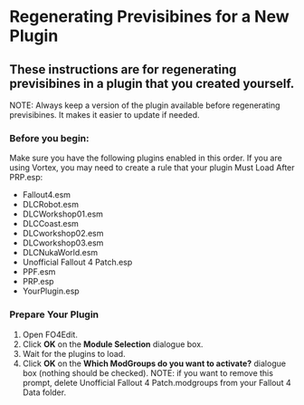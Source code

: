 # Regenerating Previsibines for a New Plugin

## These instructions are for regenerating previsibines in a plugin that you created yourself. 

NOTE: Always keep a version of the plugin available before regenerating previsibines. It makes it easier to update if needed.

### Before you begin:

Make sure you have the following plugins enabled in this order. If you are using Vortex, you may need to create a rule that your plugin Must Load After PRP.esp:<br>
- Fallout4.esm
- DLCRobot.esm
- DLCWorkshop01.esm
- DLCCoast.esm
- DLCworkshop02.esm
- DLCworkshop03.esm
- DLCNukaWorld.esm
- Unofficial Fallout 4 Patch.esp
- PPF.esm
- PRP.esp
- YourPlugin.esp

### Prepare Your Plugin

1) Open FO4Edit.
2) Click <b>OK</b> on the <b>Module Selection</b> dialogue box.
3) Wait for the plugins to load. 
4) Click <b>OK</b> on the <b>Which ModGroups do you want to activate?</b> dialogue box (nothing should be checked). NOTE: if you want to remove this prompt, delete Unofficial Fallout 4 Patch.modgroups from your Fallout 4 Data folder.
